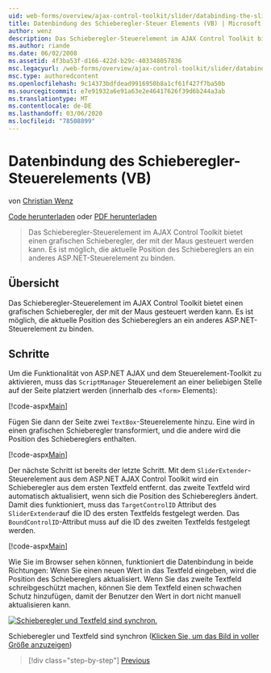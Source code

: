 ```yaml
---
uid: web-forms/overview/ajax-control-toolkit/slider/databinding-the-slider-control-vb
title: Datenbindung des Schieberegler-Steuer Elements (VB) | Microsoft-Dokumentation
author: wenz
description: Das Schieberegler-Steuerelement im AJAX Control Toolkit bietet einen grafischen Schieberegler, der mit der Maus gesteuert werden kann. Es ist möglich, die aktuelle Positio zu binden...
ms.author: riande
ms.date: 06/02/2008
ms.assetid: 4f3ba53f-d166-422d-b29c-403348057836
msc.legacyurl: /web-forms/overview/ajax-control-toolkit/slider/databinding-the-slider-control-vb
msc.type: authoredcontent
ms.openlocfilehash: 9c14373bdfdead9916950b8a1cf61f427f7ba50b
ms.sourcegitcommit: e7e91932a6e91a63e2e46417626f39d6b244a3ab
ms.translationtype: MT
ms.contentlocale: de-DE
ms.lasthandoff: 03/06/2020
ms.locfileid: "78508899"
---
```

# <a name="databinding-the-slider-control-vb"></a>Datenbindung des Schieberegler-Steuerelements (VB)

von [Christian Wenz](https://github.com/wenz)

[Code herunterladen](https://download.microsoft.com/download/9/3/f/93f8daea-bebd-4821-833b-95205389c7d0/Slider0.vb.zip) oder [PDF herunterladen](https://download.microsoft.com/download/2/d/c/2dc10e34-6983-41d4-9c08-f78f5387d32b/slider0VB.pdf)

> Das Schieberegler-Steuerelement im AJAX Control Toolkit bietet einen grafischen Schieberegler, der mit der Maus gesteuert werden kann. Es ist möglich, die aktuelle Position des Schiebereglers an ein anderes ASP.NET-Steuerelement zu binden.

## <a name="overview"></a>Übersicht

Das Schieberegler-Steuerelement im AJAX Control Toolkit bietet einen grafischen Schieberegler, der mit der Maus gesteuert werden kann. Es ist möglich, die aktuelle Position des Schiebereglers an ein anderes ASP.NET-Steuerelement zu binden.

## <a name="steps"></a>Schritte

Um die Funktionalität von ASP.NET AJAX und dem Steuerelement-Toolkit zu aktivieren, muss das `ScriptManager` Steuerelement an einer beliebigen Stelle auf der Seite platziert werden (innerhalb des `<form>` Elements):

[!code-aspx[Main](databinding-the-slider-control-vb/samples/sample1.aspx)]

Fügen Sie dann der Seite zwei `TextBox`-Steuerelemente hinzu. Eine wird in einen grafischen Schieberegler transformiert, und die andere wird die Position des Schiebereglers enthalten.

[!code-aspx[Main](databinding-the-slider-control-vb/samples/sample2.aspx)]

Der nächste Schritt ist bereits der letzte Schritt. Mit dem `SliderExtender`-Steuerelement aus dem ASP.NET AJAX Control Toolkit wird ein Schieberegler aus dem ersten Textfeld entfernt. das zweite Textfeld wird automatisch aktualisiert, wenn sich die Position des Schiebereglers ändert. Damit dies funktioniert, muss das `TargetControlID` Attribut des `SliderExtender`auf die ID des ersten Textfelds festgelegt werden. Das `BoundControlID`-Attribut muss auf die ID des zweiten Textfelds festgelegt werden.

[!code-aspx[Main](databinding-the-slider-control-vb/samples/sample3.aspx)]

Wie Sie im Browser sehen können, funktioniert die Datenbindung in beide Richtungen: Wenn Sie einen neuen Wert in das Textfeld eingeben, wird die Position des Schiebereglers aktualisiert. Wenn Sie das zweite Textfeld schreibgeschützt machen, können Sie dem Textfeld einen schwachen Schutz hinzufügen, damit der Benutzer den Wert in dort nicht manuell aktualisieren kann.

[![Schieberegler und Textfeld sind synchron.](databinding-the-slider-control-vb/_static/image2.png)](databinding-the-slider-control-vb/_static/image1.png)

Schieberegler und Textfeld sind synchron ([Klicken Sie, um das Bild in voller Größe anzuzeigen](databinding-the-slider-control-vb/_static/image3.png))

> [!div class="step-by-step"]
> [Previous](using-the-slider-control-with-auto-postback-vb.md)
